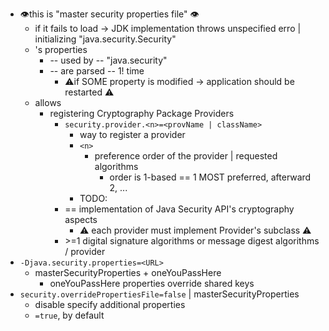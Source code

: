 * 👁️this is "master security properties file" 👁️
  * if it fails to load -> JDK implementation throws unspecified erro | initializing "java.security.Security"
  * 's properties
    * -- used by -- "java.security"
    * -- are parsed -- 1! time
      * ⚠️if SOME property is modified -> application should be restarted ⚠️ 
  * allows
    * registering Cryptography Package Providers
      * `security.provider.<n>=<provName | className>`
        * way to register a provider
        * `<n>`
          * preference order of the provider | requested algorithms
            * order is 1-based == 1 MOST preferred, afterward 2, ...
        * TODO:
      * == implementation of Java Security API's cryptography aspects
        * ⚠️ each provider must implement Provider's subclass ⚠️ 
      * \>=1 digital signature algorithms or message digest algorithms / provider
* `-Djava.security.properties=<URL>`
  * masterSecurityProperties + oneYouPassHere
    * oneYouPassHere properties override shared keys
* `security.overridePropertiesFile=false` | masterSecurityProperties
  * disable specify additional properties
  * `=true`, by default